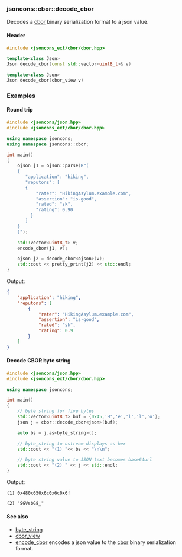 ### jsoncons::cbor::decode_cbor

Decodes a [cbor](http://cbor.io/) binary serialization format to a json value.

#### Header
```c++
#include <jsoncons_ext/cbor/cbor.hpp>

template<class Json>
Json decode_cbor(const std::vector<uint8_t>& v)

template<class Json>
Json decode_cbor(cbor_view v)
```

### Examples

#### Round trip

```c++
#include <jsoncons/json.hpp>
#include <jsoncons_ext/cbor/cbor.hpp>

using namespace jsoncons;
using namespace jsoncons::cbor;

int main()
{
    ojson j1 = ojson::parse(R"(
    {
       "application": "hiking",
       "reputons": [
       {
           "rater": "HikingAsylum.example.com",
           "assertion": "is-good",
           "rated": "sk",
           "rating": 0.90
         }
       ]
    }
    )");

    std::vector<uint8_t> v;
    encode_cbor(j1, v);

    ojson j2 = decode_cbor<ojson>(v);
    std::cout << pretty_print(j2) << std::endl;
}
```
Output:
```json
{
    "application": "hiking",
    "reputons": [
        {
            "rater": "HikingAsylum.example.com",
            "assertion": "is-good",
            "rated": "sk",
            "rating": 0.9
        }
    ]
}
```

#### Decode CBOR byte string

```c++
#include <jsoncons/json.hpp>
#include <jsoncons_ext/cbor/cbor.hpp>

using namespace jsoncons;

int main()
{
    // byte string for five bytes
    std::vector<uint8_t> buf = {0x45,'H','e','l','l','o'};
    json j = cbor::decode_cbor<json>(buf);

    auto bs = j.as<byte_string>();

    // byte_string to ostream displays as hex
    std::cout << "(1) "<< bs << "\n\n";

    // byte string value to JSON text becomes base64url
    std::cout << "(2) " << j << std::endl;
}
```
Output:
```
(1) 0x480x650x6c0x6c0x6f

(2) "SGVsbG8_"
```

#### See also

- [byte_string](../byte_string.md)
- [cbor_view](cbor_view)
- [encode_cbor](encode_cbor.md) encodes a json value to the [cbor](http://cbor.io/) binary serialization format.


